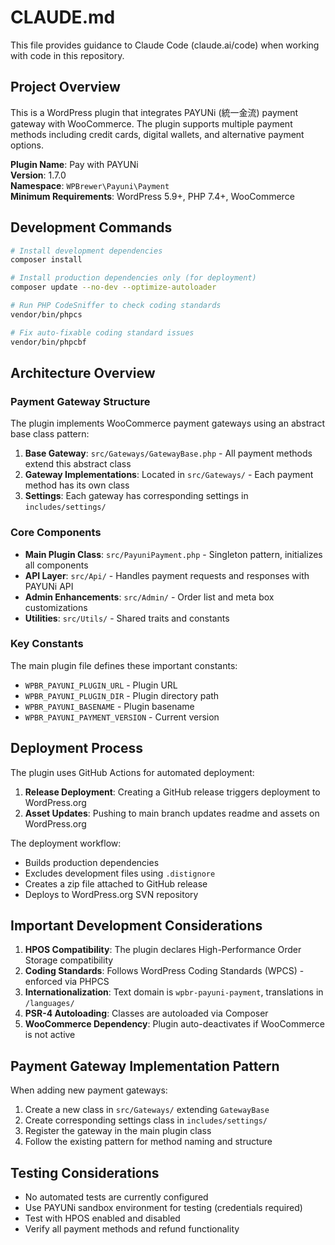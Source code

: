 # CLAUDE.md

This file provides guidance to Claude Code (claude.ai/code) when working with code in this repository.

## Project Overview

This is a WordPress plugin that integrates PAYUNi (統一金流) payment gateway with WooCommerce. The plugin supports multiple payment methods including credit cards, digital wallets, and alternative payment options.

**Plugin Name**: Pay with PAYUNi  
**Version**: 1.7.0  
**Namespace**: `WPBrewer\Payuni\Payment`  
**Minimum Requirements**: WordPress 5.9+, PHP 7.4+, WooCommerce

## Development Commands

```bash
# Install development dependencies
composer install

# Install production dependencies only (for deployment)
composer update --no-dev --optimize-autoloader

# Run PHP CodeSniffer to check coding standards
vendor/bin/phpcs

# Fix auto-fixable coding standard issues
vendor/bin/phpcbf
```

## Architecture Overview

### Payment Gateway Structure

The plugin implements WooCommerce payment gateways using an abstract base class pattern:

1. **Base Gateway**: `src/Gateways/GatewayBase.php` - All payment methods extend this abstract class
2. **Gateway Implementations**: Located in `src/Gateways/` - Each payment method has its own class
3. **Settings**: Each gateway has corresponding settings in `includes/settings/`

### Core Components

- **Main Plugin Class**: `src/PayuniPayment.php` - Singleton pattern, initializes all components
- **API Layer**: `src/Api/` - Handles payment requests and responses with PAYUNi API
- **Admin Enhancements**: `src/Admin/` - Order list and meta box customizations
- **Utilities**: `src/Utils/` - Shared traits and constants

### Key Constants

The main plugin file defines these important constants:
- `WPBR_PAYUNI_PLUGIN_URL` - Plugin URL
- `WPBR_PAYUNI_PLUGIN_DIR` - Plugin directory path
- `WPBR_PAYUNI_BASENAME` - Plugin basename
- `WPBR_PAYUNI_PAYMENT_VERSION` - Current version

## Deployment Process

The plugin uses GitHub Actions for automated deployment:

1. **Release Deployment**: Creating a GitHub release triggers deployment to WordPress.org
2. **Asset Updates**: Pushing to main branch updates readme and assets on WordPress.org

The deployment workflow:
- Builds production dependencies
- Excludes development files using `.distignore`
- Creates a zip file attached to GitHub release
- Deploys to WordPress.org SVN repository

## Important Development Considerations

1. **HPOS Compatibility**: The plugin declares High-Performance Order Storage compatibility
2. **Coding Standards**: Follows WordPress Coding Standards (WPCS) - enforced via PHPCS
3. **Internationalization**: Text domain is `wpbr-payuni-payment`, translations in `/languages/`
4. **PSR-4 Autoloading**: Classes are autoloaded via Composer
5. **WooCommerce Dependency**: Plugin auto-deactivates if WooCommerce is not active

## Payment Gateway Implementation Pattern

When adding new payment gateways:

1. Create a new class in `src/Gateways/` extending `GatewayBase`
2. Create corresponding settings class in `includes/settings/`
3. Register the gateway in the main plugin class
4. Follow the existing pattern for method naming and structure

## Testing Considerations

- No automated tests are currently configured
- Use PAYUNi sandbox environment for testing (credentials required)
- Test with HPOS enabled and disabled
- Verify all payment methods and refund functionality